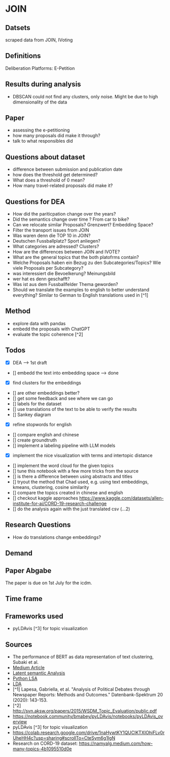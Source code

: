 # JOIN

## Datsets
scraped data from JOIN, IVoting

## Definitions

Deliberation Platforms: E-Petition

## Results during analysis

* DBSCAN could not find any clusters, only noise. Might be due to high dimensionality of the data


## Paper

* assessing the e-petitioning 
* how many proposals did make it through?
* talk to what responsibles did

## Questions about dataset

* difference between submission and publication date
* how does the threshold get determined?
* What does a threshold of 0 mean?
* How many travel-related proposals did make it?

## Questions for DEA

* How did the pariticpation change over the years?
* Did the semantics change over time ? From car to bike?
* Can we relocate similar Proposals? Grenzwert? Embedding Space?
* Filter the transport issues from JOIN
* Was waren denn die TOP 10 in JOIN?
* Deutschen Fussballplatz? Sport anliegen?
* What categories are adressed? Clusters?
* How are the differences between JOIN and IVOTE?
* What are the general topics that the both platofrms contain?
* Welche Proposals haben ein Bezug zu den Subcategories/Topics? Wie viele Proposals per Subcategory?
* was interessiert die Bevoelkerung? Meinungsbild
* wer hat es denn geschafft?
* Was ist aus dem Fussballfelder Thema geworden?
* Should we translate the examples to english to better understand everything? Similar to German to English translations used in [^1]


## Method
* explore data with pandas
* embedd the proposals with ChatGPT
* evaluate the topic coherence [^2]

## Todos
- [x] DEA --> 1st draft
- [] embedd the text into embedding space --> done
- [x] find clusters for the embeddings
- [] are other embeddings better?
- [] get some feedback and see where we can go
- [] labels for the dataset
- [] use translations of the text to be able to verify the results
- [] Sankey diagram
- [x] refine stopwords for english
- [] compare english and chinese
- [] create groundtruth 
- [] implement a labeling pipeline with LLM models
- [x] implement the nice visualization with terms and intertopic distance
- [] implement the word cloud for the given topics
- [] tune this notebook with a few more tricks from the source
- [] is there a difference between using abstracts and titles
- [] tryout the method that Chad used, e.g. using text embeddings, kmeans, clustering, cosine similarity
- [] compare the topics created in chinese and english
- [] checkout kaggle approaches https://www.kaggle.com/datasets/allen-institute-for-ai/CORD-19-research-challenge
- [] do the analysis again with the just translated csv (...2)


## Research Questions

* How do translations change embeddings?


## Demand


## Paper Abgabe

The paper is due on 1st July for the icdm.


## Time frame

## Frameworks used

* pyLDAvis [^3] for topic visualization


## Sources 

* The performance of BERT as data representation of text clustering, Subaki et al.
* [Medium Article](https://towardsdatascience.com/a-friendly-introduction-to-text-clustering-fa996bcefd04)
* [Latent semantic Analysis](https://en.wikipedia.org/wiki/Latent_semantic_analysis)
* [Python LSA](https://www.datacamp.com/tutorial/discovering-hidden-topics-python)
* [LDA](https://towardsdatascience.com/a-friendly-introduction-to-text-clustering-fa996bcefd04)
* [^1] Lapesa, Gabriella, et al. "Analysis of Political Debates through Newspaper Reports: Methods and Outcomes." Datenbank-Spektrum 20 (2020): 143-153.
* [^2] http://svn.aksw.org/papers/2015/WSDM_Topic_Evaluation/public.pdf
* https://notebook.community/bmabey/pyLDAvis/notebooks/pyLDAvis_overview
* pyLDAvis [^3] for topic visualization
* https://colab.research.google.com/drive/1naHywtKY1QUClKTXIOhjFLv0rUheHH4c?usp=sharing#scrollTo=CteSym6g1IgN
* Research on CORD-19 dataset: https://namyalg.medium.com/how-many-topics-4b1095510d0e







